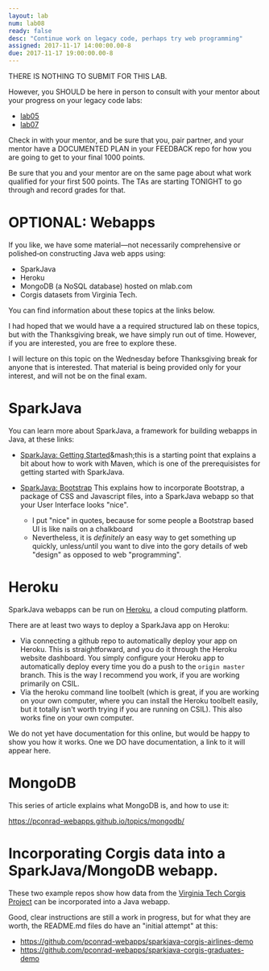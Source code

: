 ```yaml
---
layout: lab
num: lab08
ready: false
desc: "Continue work on legacy code, perhaps try web programming"
assigned: 2017-11-17 14:00:00.00-8
due: 2017-11-17 19:00:00.00-8
---
```


THERE IS NOTHING TO SUBMIT FOR THIS LAB.

However, you SHOULD be here in person to consult with your mentor about your progress on your legacy code labs:

* [lab05](/lab/lab05/)
* [lab07](/lab/lab07/)

Check in with your mentor, and be sure that you, pair partner, and your mentor have a DOCUMENTED PLAN in your FEEDBACK repo for how you are going to get to your final 1000 points.

Be sure that you and your mentor are on the same page about what work qualified for your first 500 points.  The TAs are starting TONIGHT to go through and record grades for that.

# OPTIONAL: Webapps

If you like, we have some material&mdash;not necessarily comprehensive or polished&dash;on constructing Java web apps using:

* SparkJava
* Heroku
* MongoDB (a NoSQL database) hosted on mlab.com
* Corgis datasets from Virginia Tech.

You can find information about these topics at the links below.

I had hoped that we would have a a required structured lab on these topics, but with the Thanksgiving break, we have simply run out of time.     However, if you are interested, you are free to explore these.

I will lecture on this topic on the Wednesday before Thanksgiving break for anyone that is interested.  That material is being provided only for your interest, and will not be on the final exam.

# SparkJava

You can learn more about SparkJava, a framework for building webapps in Java, at these links:


* [SparkJava: Getting Started](https://pconrad-webapps.github.io/topics/sparkjava_getting_started/)&mash;this is a starting point that explains a bit about how to work with Maven, which is one of the prerequisistes for getting started with SparkJava.

* [SparkJava: Bootstrap](https://pconrad-webapps.github.io/topics/sparkjava_bootstrap/) This explains how to incorporate Bootstrap, a package of CSS and Javascript files, into a SparkJava webapp so that your User Interface looks "nice".  
    * I put "nice" in quotes, because for some people a Bootstrap based UI is like nails on a chalkboard
    * Nevertheless, it is *definitely* an easy way to get something up quickly, unless/until you want to dive into the gory details of web "design" as opposed to web "programming".

# Heroku

SparkJava webapps can be run on [Heroku](https://pconrad-webapps.github.io/topics/heroku/), a cloud computing platform.

There are at least two ways to deploy a SparkJava app on Heroku:

* Via connecting a github repo to automatically deploy your app on Heroku.   This is straightforward, and you do it through the Heroku website dashboard.  You simply configure your Heroku app to automatically deploy every time you do a push to the `origin master` branch.  This is the way I recommend you work, if you are working primarily on CSIL.
* Via the heroku command line toolbelt (which is great, if you are working on your own computer, where you can install the Heroku toolbelt easily, but it totally isn't worth trying if you are running on CSIL).  This also works fine on your own computer.

We do not yet have documentation for this online, but would be happy to show you how it works.   One we DO have documentation, a link to it will appear here.

# MongoDB

This series of article explains what MongoDB is, and how to use it:

https://pconrad-webapps.github.io/topics/mongodb/

# Incorporating Corgis data into a SparkJava/MongoDB webapp.

These two example repos show how data from the [Virginia Tech Corgis Project](https://think.cs.vt.edu/corgis/) can be incorporated into a Java webapp.

Good, clear instructions are still a work in progress, but for what they are worth, the README.md files do have an "initial attempt" at this:

* <https://github.com/pconrad-webapps/sparkjava-corgis-airlines-demo>
* <https://github.com/pconrad-webapps/sparkjava-corgis-graduates-demo>
